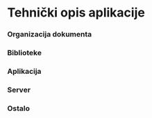 # Tehnički opis aplikacije

### Organizacija dokumenta

### Biblioteke

### Aplikacija

### Server

### Ostalo